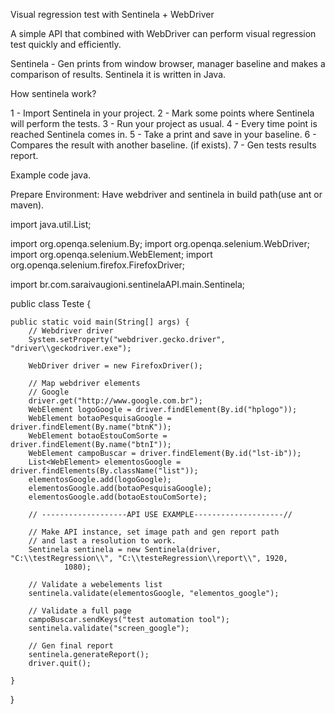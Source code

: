 Visual regression test with Sentinela + WebDriver

A simple API that combined with WebDriver can perform visual regression test quickly and efficiently.

Sentinela - Gen prints from window browser, manager baseline and makes a comparison of results. Sentinela it is written in Java.

How sentinela work?

1 - Import Sentinela in your project.
2 - Mark some points where Sentinela will perform the tests.
3 - Run your project as usual.
4 - Every time point is reached Sentinela comes in.
5 - Take a print and save in your baseline.
6 - Compares the result with another baseline. (if exists).
7 - Gen tests results report.

Example code java.

Prepare Environment: Have webdriver and sentinela in build path(use ant or maven).

import java.util.List;

import org.openqa.selenium.By;
import org.openqa.selenium.WebDriver;
import org.openqa.selenium.WebElement;
import org.openqa.selenium.firefox.FirefoxDriver;

import br.com.saraivaugioni.sentinelaAPI.main.Sentinela;

public class Teste {

	public static void main(String[] args) {
		// Webdriver driver
		System.setProperty("webdriver.gecko.driver", "driver\\geckodriver.exe");

		WebDriver driver = new FirefoxDriver();

		// Map webdriver elements
		// Google
		driver.get("http://www.google.com.br");
		WebElement logoGoogle = driver.findElement(By.id("hplogo"));
		WebElement botaoPesquisaGoogle = driver.findElement(By.name("btnK"));
		WebElement botaoEstouComSorte = driver.findElement(By.name("btnI"));
		WebElement campoBuscar = driver.findElement(By.id("lst-ib"));
		List<WebElement> elementosGoogle = driver.findElements(By.className("list"));
		elementosGoogle.add(logoGoogle);
		elementosGoogle.add(botaoPesquisaGoogle);
		elementosGoogle.add(botaoEstouComSorte);

		// -------------------API USE EXAMPLE--------------------//

		// Make API instance, set image path and gen report path
		// and last a resolution to work.
		Sentinela sentinela = new Sentinela(driver, "C:\\testRegression\\", "C:\\testeRegression\\report\\", 1920,
				1080);

		// Validate a webelements list
		sentinela.validate(elementosGoogle, "elementos_google");

		// Validate a full page
		campoBuscar.sendKeys("test automation tool");
		sentinela.validate("screen_google");

		// Gen final report
		sentinela.generateReport();
		driver.quit();

	}

}
